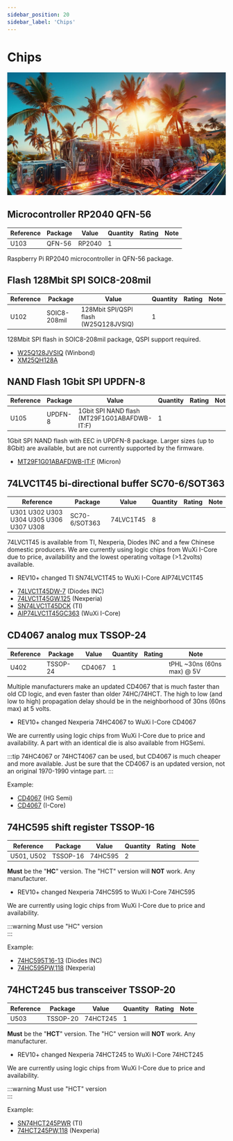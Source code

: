 ```yaml
---
sidebar_position: 20
sidebar_label: 'Chips'
---
```


# Chips

![](./img/chips2.jpg)

## Microcontroller RP2040 QFN-56

|**Reference**|**Package**|**Value**|**Quantity**|**Rating**|**Note**|
|-|-|-|-|-|-|
|U103|QFN-56|RP2040 | 1  ||

Raspberry Pi RP2040 microcontroller in QFN-56 package.

## Flash 128Mbit SPI SOIC8-208mil

|**Reference**|**Package**|**Value**|**Quantity**|**Rating**|**Note**|
|-|-|-|-|-|-|
|U102  |SOIC8-208mil|128Mbit SPI/QSPI flash (W25Q128JVSIQ)  |1  ||

128Mbit SPI flash in SOIC8-208mil package, QSPI support required.

*   [W25Q128JVSIQ](https://item.szlcsc.com/98729.html) (Winbond)
*   [XM25QH128A](https://item.szlcsc.com/308377.html)

## NAND Flash 1Gbit SPI UPDFN-8

|**Reference**|**Package**|**Value**|**Quantity**|**Rating**|**Note**|
|-|-|-|-|-|-|
|U105 | UPDFN-8 | 1Gbit SPI NAND flash (MT29F1G01ABAFDWB-IT:F)  |1  ||

1Gbit SPI NAND flash with EEC in UPDFN-8 package. Larger sizes (up to 8Gbit) are available, but are not currently supported by the firmware.

* [MT29F1G01ABAFDWB-IT:F](https://item.szlcsc.com/3176239.html) (Micron)

## 74LVC1T45 bi-directional buffer SC70-6/SOT363

|**Reference**|**Package**|**Value**|**Quantity**|**Rating**|**Note**|
|-|-|-|-|-|-|
|U301 U302 U303 U304 U305 U306 U307 U308|SC70-6/SOT363|74LVC1T45  |8  ||

74LVC1T45 is available from TI, Nexperia, Diodes INC and a few Chinese domestic producers. We are currently using logic chips from WuXi I-Core due to price, availability and the lowest operating voltage (>1.2volts) available.

- REV10+ changed TI SN74LVC1T45 to WuXi I-Core AIP74LVC1T45

*   [74LVC1T45DW-7](https://item.szlcsc.com/180239.html) (Diodes INC)
*   [74LVC1T45GW,125](https://item.szlcsc.com/485235.html) (Nexperia)
*   [SN74LVC1T45DCK](https://item.szlcsc.com/9911.html) (TI) 
*   [AIP74LVC1T45GC363](https://item.szlcsc.com/5810901.html) (WuXi I-Core) 

## CD4067 analog mux TSSOP-24

|**Reference**|**Package**|**Value**|**Quantity**|**Rating**|**Note**|
|-|-|-|-|-|-|
|U402|TSSOP-24|CD4067 |1  ||tPHL ~30ns (60ns max) @ 5V |

Multiple manufacturers make an updated CD4067 that is much faster than old CD logic, and even faster than older 74HC/74HCT. The high to low (and low to high) propagation delay should be in the neighborhood of 30ns (60ns max) at 5 volts.

- REV10+ changed Nexperia 74HC4067 to WuXi I-Core CD4067

We are currently using logic chips from WuXi I-Core due to price and availability. A part with an identical die is also available from HGSemi.

:::tip
74HC4067 or 74HCT4067 can be used, but CD4067 is much cheaper and more available. Just be sure that the CD4067 is an updated version, not an original 1970-1990 vintage part.
:::

Example:

*   [CD4067](https://item.szlcsc.com/8436782.html) (HG Semi)
*   [CD4067](https://item.szlcsc.com/8414592.html) (I-Core)

## 74HC595 shift register TSSOP-16

|**Reference**|**Package**|**Value**|**Quantity**|**Rating**|**Note**|
|-|-|-|-|-|-|
|U501, U502|TSSOP-16|74HC595  |2  ||

**Must** be the "**HC**" version. The "HCT" version will **NOT** work. Any manufacturer.

- REV10+ changed Nexperia 74HC595 to WuXi I-Core 74HC595

We are currently using logic chips from WuXi I-Core due to price and availability.

:::warning
Must use "HC" version  
:::

Example:

*   [74HC595T16-13](https://item.szlcsc.com/159448.html) (Diodes INC)
*   [74HC595PW,118](https://item.szlcsc.com/6414.html) (Nexperia)

## 74HCT245 bus transceiver TSSOP-20

|**Reference**|**Package**|**Value**|**Quantity**|**Rating**|**Note**|
|-|-|-|-|-|-|
|U503|TSSOP-20|74HCT245  |1  ||

**Must** be the "**HCT**" version. The "HC" version will **NOT** work. Any manufacturer.

- REV10+ changed Nexperia 74HCT245 to WuXi I-Core 74HCT245

We are currently using logic chips from WuXi I-Core due to price and availability.

:::warning
Must use "HCT" version  
:::

Example:

*   [SN74HCT245PWR](https://item.szlcsc.com/7251.html "SN74HCT245PWR ") (TI)
*   [74HCT245PW,118](https://item.szlcsc.com/6446.html "74HCT245PW,118 ") (Nexperia)
